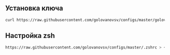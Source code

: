 ## Установка ключа
```sh
curl https://raw.githubusercontent.com/golovanovsv/configs/master/golovanovsv.pub >> ~/.ssh/authorized_keys
```

## Настройка zsh
```sh
https://raw.githubusercontent.com/golovanovsv/configs/master/.zshrc > ~/.zshrc
```